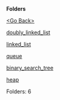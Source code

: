 **Folders**

[&lt;Go Back&gt;](../right.html)

[doubly_linked_list](doubly_linked_list/right.html)

[linked_list](linked_list/right.html)

[queue](queue/right.html)

[binary_search_tree](binary_search_tree/right.html)

[heap](heap/right.html)

Folders: 6
